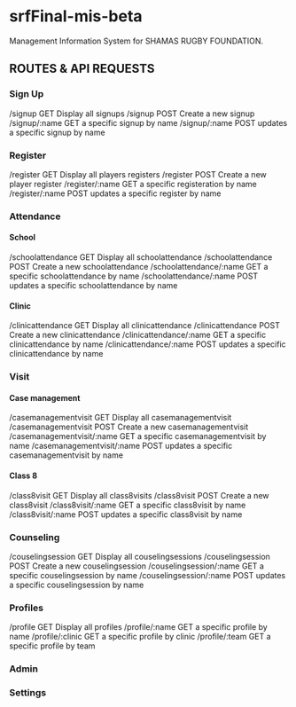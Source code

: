 # srfFinal-mis-beta

Management Information System for SHAMAS RUGBY FOUNDATION.


## ROUTES & API REQUESTS
### Sign Up
/signup         GET Display all signups
/signup         POST Create a new signup
/signup/:name   GET a specific signup by name
/signup/:name   POST updates a specific signup by name
    
### Register  
/register         GET Display all players registers
/register         POST Create a new player register
/register/:name   GET a specific registeration by name
/register/:name   POST updates a specific register by name  

### Attendance
#### School 
/schoolattendance         GET Display all schoolattendance
/schoolattendance         POST Create a new schoolattendance
/schoolattendance/:name   GET a specific schoolattendance by name
/schoolattendance/:name   POST updates a specific schoolattendance by name

#### Clinic
/clinicattendance         GET Display all clinicattendance
/clinicattendance         POST Create a new clinicattendance
/clinicattendance/:name   GET a specific clinicattendance by name
/clinicattendance/:name   POST updates a specific clinicattendance by name

### Visit
#### Case management
/casemanagementvisit         GET Display all casemanagementvisit
/casemanagementvisit         POST Create a new casemanagementvisit
/casemanagementvisit/:name   GET a specific casemanagementvisit by name
/casemanagementvisit/:name   POST updates a specific casemanagementvisit by name

#### Class 8 
/class8visit         GET Display all class8visits
/class8visit         POST Create a new class8visit
/class8visit/:name   GET a specific class8visit by name
/class8visit/:name   POST updates a specific class8visit by name

### Counseling
/couselingsession         GET Display all couselingsessions
/couselingsession         POST Create a new couselingsession
/couselingsession/:name   GET a specific couselingsession by name
/couselingsession/:name   POST updates a specific couselingsession by name

### Profiles
/profile         GET Display all profiles
/profile/:name   GET a specific profile by name
/profile/:clinic GET a specific profile by clinic
/profile/:team   GET a specific profile by team


### Admin

### Settings






